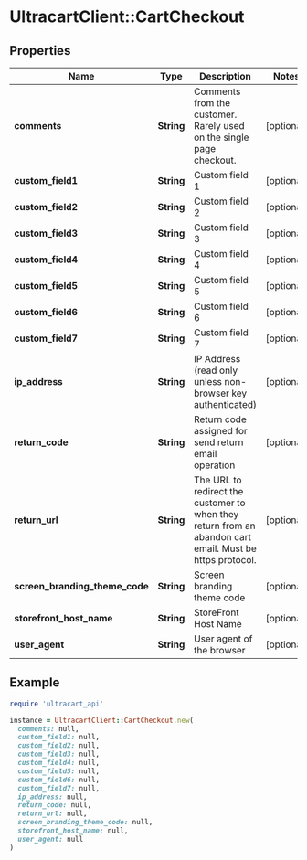 # UltracartClient::CartCheckout

## Properties

| Name | Type | Description | Notes |
| ---- | ---- | ----------- | ----- |
| **comments** | **String** | Comments from the customer.  Rarely used on the single page checkout. | [optional] |
| **custom_field1** | **String** | Custom field 1 | [optional] |
| **custom_field2** | **String** | Custom field 2 | [optional] |
| **custom_field3** | **String** | Custom field 3 | [optional] |
| **custom_field4** | **String** | Custom field 4 | [optional] |
| **custom_field5** | **String** | Custom field 5 | [optional] |
| **custom_field6** | **String** | Custom field 6 | [optional] |
| **custom_field7** | **String** | Custom field 7 | [optional] |
| **ip_address** | **String** | IP Address (read only unless non-browser key authenticated) | [optional] |
| **return_code** | **String** | Return code assigned for send return email operation | [optional] |
| **return_url** | **String** | The URL to redirect the customer to when they return from an abandon cart email.  Must be https protocol. | [optional] |
| **screen_branding_theme_code** | **String** | Screen branding theme code | [optional] |
| **storefront_host_name** | **String** | StoreFront Host Name | [optional] |
| **user_agent** | **String** | User agent of the browser | [optional] |

## Example

```ruby
require 'ultracart_api'

instance = UltracartClient::CartCheckout.new(
  comments: null,
  custom_field1: null,
  custom_field2: null,
  custom_field3: null,
  custom_field4: null,
  custom_field5: null,
  custom_field6: null,
  custom_field7: null,
  ip_address: null,
  return_code: null,
  return_url: null,
  screen_branding_theme_code: null,
  storefront_host_name: null,
  user_agent: null
)
```

